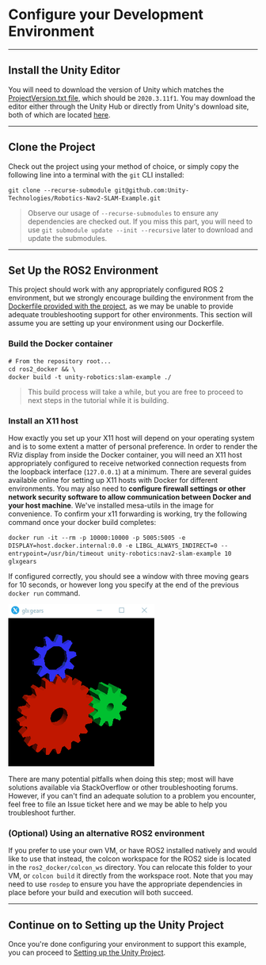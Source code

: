 # Configure your Development Environment
---  
## Install the Unity Editor  
You will need to download the version of Unity which matches the [ProjectVersion.txt file](https://github.com/Unity-Technologies/Robotics-Nav2-SLAM-Example/blob/dev/Nav2SLAMExampleProject/ProjectSettings/ProjectVersion.txt#L1), which should be `2020.3.11f1`. You may download the editor either through the Unity Hub or directly from Unity's download site, both of which are located [here](https://unity3d.com/get-unity/download).

---

## Clone the Project
Check out the project using your method of choice, or simply copy the following line into a terminal with the `git` CLI installed:  
```
git clone --recurse-submodule git@github.com:Unity-Technologies/Robotics-Nav2-SLAM-Example.git
```  
>Observe our usage of `--recurse-submodules` to ensure any dependencies are checked out. If you miss this part, you will need to use `git submodule update --init --recursive` later to download and update the submodules.

---

## Set Up the ROS2 Environment
This project should work with any appropriately configured ROS 2 environment, but we strongly encourage building the environment from the [Dockerfile provided with the project](../ros2_docker/Dockerfile), as we may be unable to provide adequate troubleshooting support for other environments. This section will assume you are setting up your environment using our Dockerfile.
### Build the Docker container
```
# From the repository root...
cd ros2_docker && \
docker build -t unity-robotics:slam-example ./
```
>This build process will take a while, but you are free to proceed to next steps in the tutorial while it is building.

### Install an X11 host
How exactly you set up your X11 host will depend on your operating system and is to some extent a matter of personal preference.  In order to render the RViz display from inside the Docker container, you will need an X11 host appropriately configured to receive networked connection requests from the loopback interface (`127.0.0.1`) at a minimum.  There are several guides available online for setting up X11 hosts with Docker for different environments. You may also need to **configure firewall settings or other network security software to allow communication between Docker and your host machine**. We've installed mesa-utils in the image for convenience. To confirm your x11 forwarding is working, try the following command once your docker build completes:

```
docker run -it --rm -p 10000:10000 -p 5005:5005 -e DISPLAY=host.docker.internal:0.0 -e LIBGL_ALWAYS_INDIRECT=0 --entrypoint=/usr/bin/timeout unity-robotics:nav2-slam-example 10 glxgears
```

If configured correctly, you should see a window with three moving gears for 10 seconds, or however long you specify at the end of the previous `docker run` command.

![glxgears running in x11 window](images/glxgears.gif)

There are many potential pitfalls when doing this step; most will have solutions available via StackOverflow or other troubleshooting forums. However, if you can't find an adequate solution to a problem you encounter, feel free to file an Issue ticket here and we may be able to help you troubleshoot further.

### (Optional) Using an alternative ROS2 environment
If you prefer to use your own VM, or have ROS2 installed natively and would like to use that instead, the colcon workspace for the ROS2 side is located in the `ros2_docker/colcon_ws` directory.  You can relocate this folder to your VM, or `colcon build` it directly from the workspace root. Note that you may need to use `rosdep` to ensure you have the appropriate dependencies in place before your build and execution will both succeed.

---


## Continue on to Setting up the Unity Project
Once you're done configuring your environment to support this example, you can proceed to [Setting up the Unity Project](unity_project.md).
